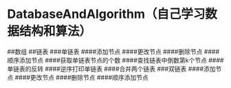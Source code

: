 # DatabaseAndAlgorithm（自己学习数据结构和算法）
##数组
##链表
###单链表
####添加节点
####更改节点
####删除节点
####顺序添加节点
####获取单链表节点的个数
####查找链表中倒数第k个节点
####单链表的反转
####逆序打印单链表
####合并两个链表
###双链表
####添加节点
####更改节点
####删除节点
####顺序添加节点
